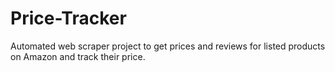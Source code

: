 # Price-Tracker
Automated web scraper project to get prices and reviews for listed products on Amazon and track their price.
